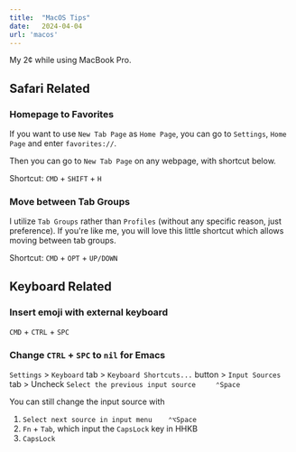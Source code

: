 ```yaml
---
title:  "MacOS Tips"
date:   2024-04-04
url: 'macos'
---
```


My 2¢ while using MacBook Pro.

## Safari Related

### Homepage to Favorites

If you want to use `New Tab Page` as `Home Page`,
you can go to `Settings`, `Home Page` and enter `favorites://`.

Then you can go to `New Tab Page` on any webpage, with shortcut below.

Shortcut: `CMD` + `SHIFT` + `H`

### Move between Tab Groups

I utilize `Tab Groups` rather than `Profiles`
(without any specific reason, just preference).
If you're like me, you will love this little shortcut which allows moving
between tab groups.

Shortcut: `CMD` + `OPT` + `UP/DOWN`

## Keyboard Related

### Insert emoji with external keyboard

`CMD` + `CTRL` + `SPC`

### Change `CTRL` + `SPC` to `nil` for Emacs

`Settings` > `Keyboard` tab > `Keyboard Shortcuts...` button >
`Input Sources` tab > Uncheck `Select the previous input source     ⌃Space`

You can still change the input source with

1. `Select next source in input menu    ⌃⌥Space`
2. `Fn` + `Tab`, which input the `CapsLock` key in HHKB
3. `CapsLock`

